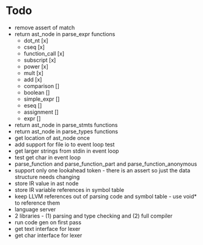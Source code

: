 # Todo
* remove assert of match
* return ast_node in parse_expr functions
  * dot_nt [x]
  * cseq [x]
  * function_call [x]
  * subscript [x]
  * power [x]
  * mult [x]
  * add [x]
  * comparison []
  * boolean []
  * simple_expr []
  * eseq []
  * assignment []
  * expr []
* return ast_node in parse_stmts functions
* return ast_node in parse_types functions
* get location of ast_node once
* add support for file io to event loop test
* get larger strings from stdin in event loop
* test get char in event loop
* parse_function and parse_function_part and parse_function_anonymous
* support only one lookahead token - there is an assert so just the data structure needs changing
* store IR value in ast node
* store IR variable references in symbol table
* keep LLVM references out of parsing code and symbol table - use void* to reference them
* language server
* 2 libraries - (1) parsing and type checking and (2) full compiler
* run code gen on first pass
* get text interface for lexer
* get char interface for lexer
